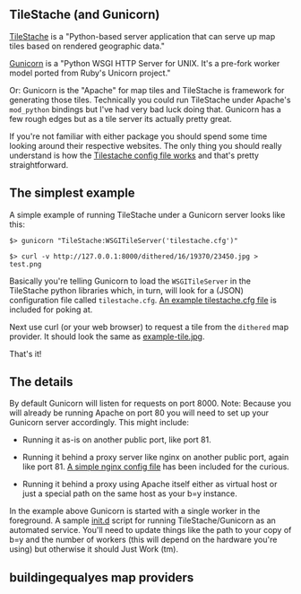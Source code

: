 TileStache (and Gunicorn)
--

[TileStache](http://www.tilestache.org/) is a "Python-based server application that can serve up map tiles based on rendered geographic data."

[Gunicorn](http://gunicorn.org/) is a "Python WSGI HTTP Server for UNIX. It's a pre-fork worker model ported from Ruby's Unicorn project."

Or: Gunicorn is the "Apache" for map tiles and TileStache is framework for generating those tiles. Technically you could run TileStache under Apache's `mod_python` bindings but I've had very bad luck doing that. Gunicorn has a few rough edges but as a tile server its actually pretty great.

If you're not familiar with either package you should spend some time looking around their respective websites. The only thing you should really understand is how the [Tilestache config file works](http://tilestache.org/doc/#configuring-tilestache) and that's pretty straightforward.

The simplest example
--

A simple example of running TileStache under a Gunicorn server looks like this:

	$> gunicorn "TileStache:WSGITileServer('tilestache.cfg')"
	
	$> curl -v http://127.0.0.1:8000/dithered/16/19370/23450.jpg > test.png

Basically you're telling Gunicorn to load the `WSGITileServer` in the TileStache python libraries which, in turn, will look for a (JSON) configuration file called `tilestache.cfg`. [An example tilestache.cfg file](https://github.com/straup/buildingequalsyes/blob/master/tilestache/tilestache.cfg.example) is included for poking at. 

Next use curl (or your web browser) to request a tile from the `dithered` map provider. It should look the same as [example-tile.jpg](https://github.com/straup/buildingequalsyes/blob/master/tilestache/example-tile.jpg).

That's it!

The details
--

By default Gunicorn will listen for requests on port 8000. Note: Because you will already be running Apache on port 80 you will need to set up your Gunicorn server accordingly. This might include:

* Running it as-is on another public port, like port 81.

* Running it behind a proxy server like nginx on another public port, again like port 81. [A simple nginx config file](https://github.com/straup/buildingequalsyes/blob/master/tilestache/nginx.conf.example) has been included for the curious.

* Running it behind a proxy using Apache itself either as virtual host or just a special path on the same host as your b=y instance.

In the example above Gunicorn is started with a single worker in the foreground. A sample [init.d](https://github.com/straup/buildingequalsyes/blob/master/tilestache/init.d/tilestache-gunicorn.sh) script for running TileStache/Gunicorn as an automated service. You'll need to update things like the path to your copy of b=y and the number of workers (this will depend on the hardware you're using) but otherwise it should Just Work (tm).

buildingequalyes map providers
--


